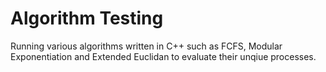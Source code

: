 # Algorithm Testing 
Running various algorithms written in C++ such as FCFS, Modular Exponentiation and Extended Euclidan to evaluate their unqiue processes.

